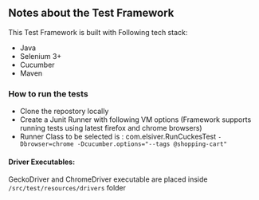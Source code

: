 ## Notes about the Test Framework

This Test Framework is built with Following tech stack:
* Java
* Selenium 3+
* Cucumber
* Maven

### How to run the tests

* Clone the repostory locally
* Create a Junit Runner with following VM options (Framework supports running tests using latest firefox and chrome browsers)
* Runner Class to be selected is : com.elsiver.RunCuckesTest
    `-Dbrowser=chrome -Dcucumber.options="--tags @shopping-cart"`

#### Driver Executables:
GeckoDriver and ChromeDriver executable are placed inside `/src/test/resources/drivers` folder
